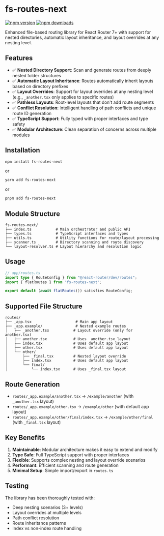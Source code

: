 # fs-routes-next

[![npm version](https://badge.fury.io/js/fs-routes-next.svg)](https://badge.fury.io/js/fs-routes-next)
[![npm downloads](https://img.shields.io/npm/dm/fs-routes-next.svg)](https://www.npmjs.com/package/fs-routes-next)

Enhanced file-based routing library for React Router 7+ with support for nested directories, automatic layout inheritance, and layout overrides at any nesting level.

## Features

- ✅ **Nested Directory Support**: Scan and generate routes from deeply nested folder structures
- ✅ **Automatic Layout Inheritance**: Routes automatically inherit layouts based on directory prefixes
- ✅ **Layout Overrides**: Support for layout overrides at any nesting level (e.g., `_another.tsx` only applies to specific routes)
- ✅ **Pathless Layouts**: Root-level layouts that don't add route segments
- ✅ **Conflict Resolution**: Intelligent handling of path conflicts and unique route ID generation
- ✅ **TypeScript Support**: Fully typed with proper interfaces and type safety
- ✅ **Modular Architecture**: Clean separation of concerns across multiple modules

## Installation

```bash
npm install fs-routes-next
```

or

```bash
yarn add fs-routes-next
```

or

```bash
pnpm add fs-routes-next
```

## Module Structure

```
fs-routes-next/
├── index.ts           # Main orchestrator and public API
├── types.ts           # TypeScript interfaces and types
├── utils.ts           # Utility functions for route/layout processing
├── scanner.ts         # Directory scanning and route discovery
└── layout-resolver.ts # Layout hierarchy and resolution logic
```

## Usage

```typescript
// app/routes.ts
import type { RouteConfig } from "@react-router/dev/routes";
import { flatRoutes } from "fs-routes-next";

export default (await flatRoutes()) satisfies RouteConfig;
```

## Supported File Structure

```
routes/
├── _app.tsx                    # Main app layout
├── _app.example/               # Nested example routes
│   ├── _another.tsx           # Layout override (only for another.tsx)
│   ├── another.tsx            # Uses _another.tsx layout
│   ├── index.tsx              # Uses default app layout
│   ├── other.tsx              # Uses default app layout
│   └── other/
│       ├── _final.tsx         # Nested layout override
│       ├── index.tsx          # Uses default app layout
│       └── final/
│           └── index.tsx      # Uses _final.tsx layout
```

## Route Generation

- `routes/_app.example/another.tsx` → `/example/another` (with `_another.tsx` layout)
- `routes/_app.example/other.tsx` → `/example/other` (with default app layout)
- `routes/_app.example/other/final/index.tsx` → `/example/other/final` (with `_final.tsx` layout)

## Key Benefits

1. **Maintainable**: Modular architecture makes it easy to extend and modify
2. **Type Safe**: Full TypeScript support with proper interfaces
3. **Flexible**: Supports complex nesting and layout override scenarios
4. **Performant**: Efficient scanning and route generation
5. **Minimal Setup**: Simple import/export in `routes.ts`

## Testing

The library has been thoroughly tested with:
- Deep nesting scenarios (3+ levels)
- Layout overrides at multiple levels
- Path conflict resolution
- Route inheritance patterns
- Index vs non-index route handling
